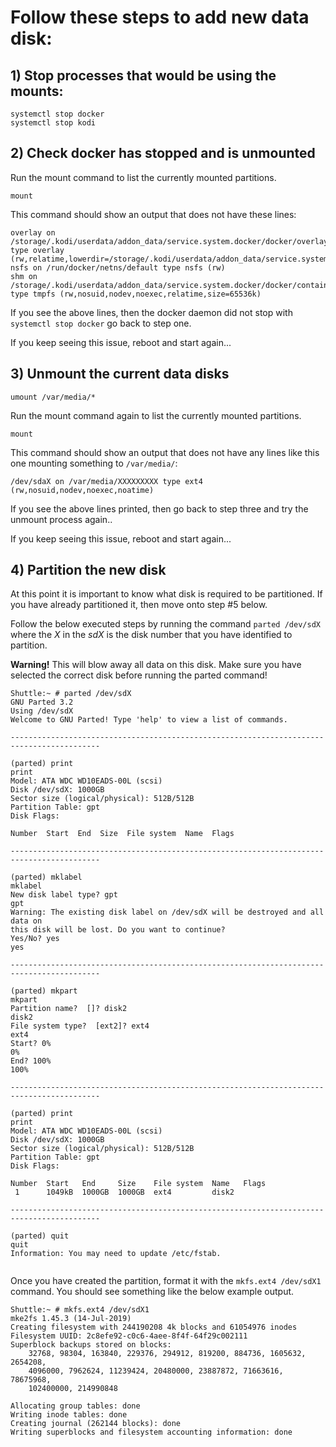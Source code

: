 # Follow these steps to add new data disk:


## 1) Stop processes that would be using the mounts:
```
systemctl stop docker
systemctl stop kodi
```


## 2) Check docker has stopped and is unmounted

Run the mount command to list the currently mounted partitions.
```
mount
```

This command should show an output that does not have these lines:
```
overlay on /storage/.kodi/userdata/addon_data/service.system.docker/docker/overlay2/d02b90f626cd91224db39249bfb2a5b4d6ea64424899f13c548eee4054c2603e/merged type overlay (rw,relatime,lowerdir=/storage/.kodi/userdata/addon_data/service.system.docker/docker/overlay2/l/U7FGNL4SYZQ72D3IWFZOBKFL2H:/storage/.kodi/userdata/addon_data/service.system.docker/docker/overlay2/l/MZE44CVZRD3W6A6F4CTKFC4HYF:/storage/.kodi/userdata/addon_data/service.system.docker/docker/overlay2/l/FKMLS62G4LFMCUQIEI2U6UMI4G:/storage/.kodi/userdata/addon_data/service.system.docker/docker/overlay2/l/NFESBAB5WLRUS2MKXCWRAPIHBI:/storage/.kodi/userdata/addon_data/service.system.docker/docker/overlay2/l/5YIUMABVV5NXUKHZQZOORCCYYQ:/storage/.kodi/userdata/addon_data/service.system.docker/docker/overlay2/l/OWEBHA7SVT4FM2DXFGXFNO7PUK:/storage/.kodi/userdata/addon_data/service.system.docker/docker/overlay2/l/LCSGLC43PK4LXENDUQNJ2IPQJJ,upperdir=/storage/.kodi/userdata/addon_data/service.system.docker/docker/overlay2/d02b90f626cd91224db39249bfb2a)
nsfs on /run/docker/netns/default type nsfs (rw)
shm on /storage/.kodi/userdata/addon_data/service.system.docker/docker/containers/927d6d5784e65797ca61f5816cb6fddf65de6e31c35e22a8854154b7a599fbf1/mounts/shm type tmpfs (rw,nosuid,nodev,noexec,relatime,size=65536k)
```

If you see the above lines, then the docker daemon did not stop with `systemctl stop docker` go back to step one.

If you keep seeing this issue, reboot and start again...


## 3) Unmount the current data disks

```
umount /var/media/*

```

Run the mount command again to list the currently mounted partitions.
```
mount
```

This command should show an output that does not have any lines like this one mounting something to `/var/media/`:
```
/dev/sdaX on /var/media/XXXXXXXXX type ext4 (rw,nosuid,nodev,noexec,noatime)
```

If you see the above lines printed, then go back to step three and try the unmount process again..

If you keep seeing this issue, reboot and start again...


## 4) Partition the new disk

At this point it is important to know what disk is required to be partitioned. If you have already partitioned it, then move onto step #5 below.

Follow the below executed steps by running the command `parted /dev/sdX` where the *X* in the *sdX* is the disk number that you have identified to partition.

**Warning!** This will blow away all data on this disk. Make sure you have selected the correct disk before running the parted command!

```
Shuttle:~ # parted /dev/sdX                                               
GNU Parted 3.2
Using /dev/sdX
Welcome to GNU Parted! Type 'help' to view a list of commands.

------------------------------------------------------------------------------------------

(parted) print                                                            
print
Model: ATA WDC WD10EADS-00L (scsi)
Disk /dev/sdX: 1000GB
Sector size (logical/physical): 512B/512B
Partition Table: gpt
Disk Flags: 

Number  Start  End  Size  File system  Name  Flags

------------------------------------------------------------------------------------------

(parted) mklabel                                                          
mklabel
New disk label type? gpt                                                  
gpt
Warning: The existing disk label on /dev/sdX will be destroyed and all data on
this disk will be lost. Do you want to continue?
Yes/No? yes                                                               
yes

------------------------------------------------------------------------------------------

(parted) mkpart                                                           
mkpart
Partition name?  []? disk2                                                
disk2
File system type?  [ext2]? ext4                                           
ext4
Start? 0%                                                                 
0%
End? 100%                                                                 
100%

------------------------------------------------------------------------------------------

(parted) print                                                            
print
Model: ATA WDC WD10EADS-00L (scsi)
Disk /dev/sdX: 1000GB
Sector size (logical/physical): 512B/512B
Partition Table: gpt
Disk Flags: 

Number  Start   End     Size    File system  Name   Flags
 1      1049kB  1000GB  1000GB  ext4         disk2

------------------------------------------------------------------------------------------

(parted) quit                                                             
quit
Information: You may need to update /etc/fstab.


```

Once you have created the partition, format it with the `mkfs.ext4 /dev/sdX1` command. You should see something like the below example output.
```
Shuttle:~ # mkfs.ext4 /dev/sdX1
mke2fs 1.45.3 (14-Jul-2019)
Creating filesystem with 244190208 4k blocks and 61054976 inodes
Filesystem UUID: 2c8efe92-c0c6-4aee-8f4f-64f29c002111
Superblock backups stored on blocks: 
	32768, 98304, 163840, 229376, 294912, 819200, 884736, 1605632, 2654208, 
	4096000, 7962624, 11239424, 20480000, 23887872, 71663616, 78675968, 
	102400000, 214990848

Allocating group tables: done                            
Writing inode tables: done                            
Creating journal (262144 blocks): done
Writing superblocks and filesystem accounting information: done     

```


